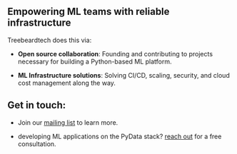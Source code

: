 ## Empowering ML teams with reliable infrastructure

Treebeardtech does this via:

* **Open source collaboration**: Founding and contributing to projects necessary for building a Python-based ML platform.

* **ML Infrastructure solutions**: Solving CI/CD, scaling, security, and cloud cost management along the way.

## Get in touch:

* Join our [mailing list](http://eepurl.com/gVXr1H) to learn more.

* developing ML applications on the PyData stack? [reach out](https://calendly.com/alex-remedios/30min) for a free consultation.
